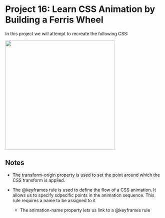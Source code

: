 # Project 16: Learn CSS Animation by Building a Ferris Wheel

In this project we will attempt to recreate the following CSS:

<img src="images/Animation.gif" width="350px">

## Notes

- The transform-origin property is used to set the point around which the CSS transform is applied.

- The @keyframes rule is used to define the flow of a CSS animation. It allows us to specify sdpecific points in the animation sequence. This rule requires a name to be assigned to it

    - The animation-name property lets us link to a @keyframes rule